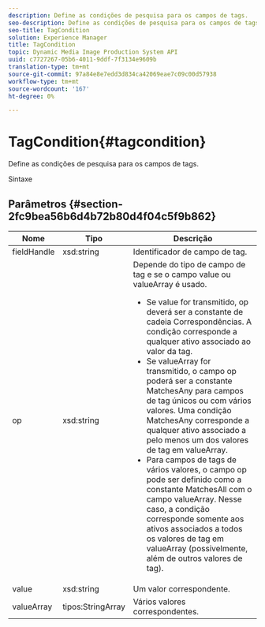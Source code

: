 ```yaml
---
description: Define as condições de pesquisa para os campos de tags.
seo-description: Define as condições de pesquisa para os campos de tags.
seo-title: TagCondition
solution: Experience Manager
title: TagCondition
topic: Dynamic Media Image Production System API
uuid: c7727267-05b6-4011-9ddf-7f3134e9609b
translation-type: tm+mt
source-git-commit: 97a84e8e7edd3d834ca42069eae7c09c00d57938
workflow-type: tm+mt
source-wordcount: '167'
ht-degree: 0%

---
```



# TagCondition{#tagcondition}

Define as condições de pesquisa para os campos de tags.

Sintaxe

## Parâmetros {#section-2fc9bea56b6d4b72b80d4f04c5f9b862}

<table id="table_04100BB8ABD84EF68B0A7CE3AD946414"> 
 <thead> 
  <tr> 
   <th colname="col1" class="entry"> Nome </th> 
   <th colname="col2" class="entry"> Tipo </th> 
   <th colname="col3" class="entry"> Descrição </th> 
  </tr> 
 </thead>
 <tbody> 
  <tr> 
   <td colname="col1"> <span class="codeph"> <span class="varname"> fieldHandle</span> </span> </td> 
   <td colname="col2"> <span class="codeph"> xsd:string</span> </td> 
   <td colname="col3"> Identificador de campo de tag. </td> 
  </tr> 
  <tr> 
   <td colname="col1"> <span class="codeph"> <span class="varname"> op</span> </span> </td> 
   <td colname="col2"> <span class="codeph"> xsd:string</span> </td> 
   <td colname="col3">Depende do tipo de campo de tag e se o campo value ou valueArray é usado. 
    <ul id="ul_CC0926425B094B3BB7D70CB392DBDABD">
     <li id="li_09AB923A9A8D4A71917CF59C150E4EF5">Se <span class="codeph"> value</span> for transmitido, <span class="codeph"> op</span> deverá ser a constante de cadeia Correspondências. A condição corresponde a qualquer ativo associado ao valor da tag. </li>
     <li id="li_70F18494AB6C454EB611F51F16C19FAD">Se <span class="codeph"> valueArray</span> for transmitido, o campo op poderá ser a constante <span class="codeph"> MatchesAny</span> para campos de tag únicos ou com vários valores. Uma condição <span class="codeph"> MatchesAny</span> corresponde a qualquer ativo associado a pelo menos um dos valores de tag em <span class="codeph"> valueArray</span>. </li>
     <li id="li_0B25542D7E964B26B15591C45D5C66D0">Para campos de tags de vários valores, o campo op pode ser definido como a constante <span class="codeph"> MatchesAll</span> com o campo <span class="codeph"> valueArray</span>. Nesse caso, a condição corresponde somente aos ativos associados a todos os valores de tag em <span class="codeph"> valueArray</span> (possivelmente, além de outros valores de tag). </li>
    </ul></td> 
  </tr> 
  <tr> 
   <td colname="col1"> <span class="codeph"> <span class="varname"> value</span> </span> </td> 
   <td colname="col2"> <span class="codeph"> xsd:string</span> </td> 
   <td colname="col3"> Um valor correspondente. </td> 
  </tr> 
  <tr> 
   <td colname="col1"> <span class="codeph"> <span class="varname"> valueArray</span> </span> </td> 
   <td colname="col2"> <span class="codeph"> tipos:StringArray</span> </td> 
   <td colname="col3"> Vários valores correspondentes. </td> 
  </tr> 
 </tbody> 
</table>

